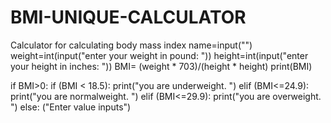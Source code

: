 # BMI-UNIQUE-CALCULATOR
Calculator for calculating body mass index
name=input("")
weight=int(input("enter your weight in pound: "))
height=int(input("enter your height in inches: "))
BMI= (weight * 703)/(height * height)
print(BMI)


if BMI>0:
    if (BMI < 18.5):
        print("you are underweight. ")
    elif (BMI<=24.9):
        print("you are normalweight. ")
    elif (BMI<=29.9):
        print("you are overweight. ")
    else:
            ("Enter value inputs")
